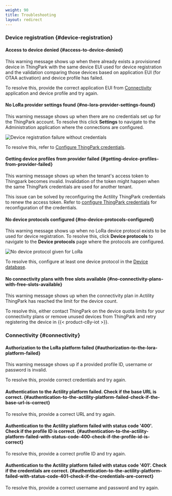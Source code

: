 ```yaml
---
weight: 90
title: Troubleshooting
layout: redirect
---
```


### Device registration {#device-registration}

#### Access to device denied {#access-to-device-denied}

This warning message shows up when there already exists a provisioned device in ThingPark with the same device EUI used for device registration and the validation comparing those devices based on application EUI (for OTAA activation) and device profile has failed.

To resolve this, provide the correct application EUI from [Connectivity](#configuring-credentials) application and device profile and try again.

#### No LoRa provider settings found {#no-lora-provider-settings-found}

This warning message shows up when there are no credentials set up for the ThingPark account. To resolve this click **Settings** to navigate to the Administration application where the connections are configured.

<img src="/images/device-protocols/lora-actility/lora-registration-no-credentials.png" alt="Device registration failure without credentials" style="max-width: 100%">
<br>

To resolve this, refer to [Configure ThingPark credentials](#configuring-credentials).

#### Getting device profiles from provider failed {#getting-device-profiles-from-provider-failed}

This warning message shows up when the tenant's access token to Thingpark becomes invalid. Invalidation of the token might happen when the same ThingPark credentials are used for another tenant.

This issue can be solved by reconfiguring the Actility ThingPark credentials to renew the access token. Refer to [configure ThingPark credentials](#configuring-credentials) for reconfiguration of the credentials.

#### No device protocols configured {#no-device-protocols-configured}

This warning message shows up when no LoRa device protocol exists to be used for device registration. To resolve this, click  **Device protocols** to navigate to the **Device protocols** page where the protocols are configured.

<img src="/images/device-protocols/lora-actility/lora-registration-no-devicetype.png" alt="No device protocol given for LoRa" style="max-width: 100%"/>

To resolve this, configure at least one device protocol in the [Device database](/device-management-application/managing-device-types).

#### No connectivity plans with free slots available {#no-connectivity-plans-with-free-slots-available}

This warning message shows up when the connectivity plan in Actility ThingPark has reached the limit for the device count.

To resolve this, either contact ThingPark on the device quota limits for your connectivity plans or remove unused devices from ThingPark and retry registering the device in {{< product-c8y-iot >}}.

### Connectivity {#connectivity}

#### Authorization to the LoRa platform failed {#authorization-to-the-lora-platform-failed}

This warning message shows up if a provided profile ID, username or password is invalid.

To resolve this, provide correct credentials and try again.
#### Authentication to the Actility platform failed. Check if the base URL is correct. {#authentication-to-the-actility-platform-failed-check-if-the-base-url-is-correct}

To resolve this, provide a correct URL and try again.

#### Authentication to the Actility platform failed with status code '400'. Check if the profile ID is correct. {#authentication-to-the-actility-platform-failed-with-status-code-400-check-if-the-profile-id-is-correct}

To resolve this, provide a correct profile ID and try again.

#### Authentication to the Actility platform failed with status code '401'. Check if the credentials are correct. {#authentication-to-the-actility-platform-failed-with-status-code-401-check-if-the-credentials-are-correct}

To resolve this, provide a correct username and password and try again.
